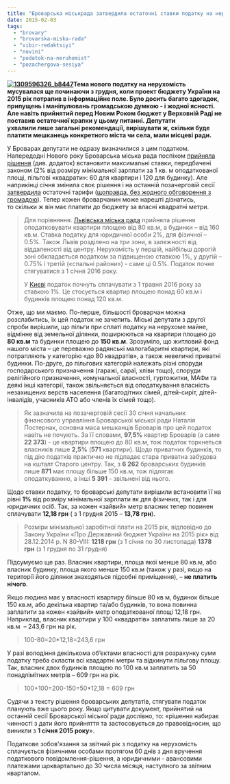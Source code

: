 ```yaml
---
title: "Броварська міськрада затвердила остаточні ставки податку на нерухомість"
date: 2015-02-03
tags: 
  - "brovary"
  - "brovarska-miska-rada"
  - "vibir-redaktsiyi"
  - "novini"
  - "podatok-na-neruhomist"
  - "pozachergova-sesiya"
---
```


**[![1309596326_b8447](https://mpz.brovary.org/wp-content/uploads/2015/02/1309596326_b8447.jpg)](https://mpz.brovary.org/wp-content/uploads/2015/02/1309596326_b8447.jpg)Тема нового податку на нерухомість мусувалася ще починаючи з грудня, коли проект бюджету України на 2015 рік потрапив в інформаційне поле. Було досить багато здогадок, припущень і маніпулювань громадською думкою - і жодної ясності. Але навіть прийнятий перед Новим Роком бюджет у Верховній Раді не поставив остаточної крапки у цьому питанні. Депутати ухвалили лише загальні рекомендації, вирішувати ж, скільки буде платити мешканець конкретного міста чи села, мали місцеві ради.**

У Броварах депутати не одразу визначилися з цим податком. Напередодні Нового року Броварська міська рада поспіхом [прийняла рішення](http://brovary.kiev.ua/r%D1%96shennya-m%D1%96sko%D1%97-radi-v%D1%96d-31122014-%E2%84%96-1390-51-06-pro-vstanovlennya-m%D1%96stsevikh-podatk%D1%96v-v-nov%D1%96i-redakt) (див. додаток) встановити максимальні ставки, передбачені законом (2% від розміру мінімальної зарплати за 1 кв. м оподаткованої площі, пільгові «квадрати»: 60 для квартири і 120 для будинку). Але наприкінці січня змінила своє рішення і на останній позачерговій сесії [затвердила](http://brovary.kiev.ua/r%D1%96shennya-m%D1%96sko%D1%97-radi-v%D1%96d-30012015-%E2%84%961392-52-06-pro-vstanovlennya-m%D1%96stsevikh-podatk%D1%96v-%D1%96-zbor%D1%96v-stavok) остаточні тарифи ([щоправда, без жодного обговорення з громадою](https://mpz.brovary.org/miska-rada-ne-hoche-raditis-z-gromadoyu-pro-novi-podatki-na-neruhomist/)). Тепер кожен броварчанин може нарешті дізнатись, то скільки ж він має платити до бюджету за власні квадратні метри.

> Для порівняння. [Львівська міська рада](http://zaxid.net/news/showNews.do?u_lvovi_zatverdili_stavki_podatku_na_neruhomist&objectId=1338744) прийняла рішення оподатковувати квартири площею від 80 кв.м, а будинки – від 160 кв.м. Ставка податку для юридичної особи 2%, для фізичної – 0.5%. Також Львів розділено на три зони, в залежності від віддаленості від центру. Нерухомість у першій, найбільш дорогій зоні обкладається податком за підвищеною ставкою 1%, у другій – 0.75% і третій («спальні райони») - саме ці 0.5%. Податок почне стягуватися з 1 січня 2016 року.
> 
> У [Києві](http://kiev.segodnya.ua/kpower/vlasti-umenshili-nalog-na-nedvizhimost-dlya-kievlyan-587801.html) податок почнуть сплачувати з 1 травня 2016 року за ставкою 1%. Це стосується квартир площею понад 60 кв.м і будинків площею понад 120 кв.м.

Отже, що ми маємо. По-перше, більшості броварчан можна розслабитись, їх цей податок не зачепить. Міські депутати з другої спроби вирішили, що пільги при сплаті податку на нерухоме майне, відмінне від земельної ділянки, поширюються на квартири площею до **80 кв.м** та будинки площею до **150 кв.м**. Зрозуміло, що житловий фонд нашого міста – це переважно радянські малогабаритні квартири, які потрапляють у категорію «до 80 квадратів», а також невеличкі приватні будинки. По-друге, до пільгових категорій належать різні споруди господарського призначення (гаражі, сараї, хліви тощо), споруди релігійного призначення, комунальної власності, гуртожитки, МАФи та деякі інші категорії, також звільняється від оподаткування власність незахищених верств населення (багатодітних сімей, дітей-сиріт, дітей-інвалідів, учасників АТО або членів їх сімей тощо).

> Як зазначила на позачерговій сесії 30 січня начальник фінансового управління Броварської міської ради Наталія Постернак, основна маса мешканців Броварів про цей податок навіть не почують. За її словами, **97,5%** квартир Броварів (а саме **22 373**) - це квартири площею до 80 кв.м, тож податок торкнеться власників лише **2,5%** (**571** квартири). Щодо приватних будинків, то під дію податків практично не підпадає стара приватна забудова на кшталт Старого центру. Так, з **6 262** броварських будинків лише **871** має площу більше 150 кв.м, тож підлягає оподаткуванню, а інші **5 391** - звільнені від нього.

Щодо ставки податку, то броварські депутати вирішили встановити її на рівні **1%** від розміру мінімальної зарплати як для фізичних, так і для юридичних осіб. Так, за кожен «зайвий» метр власник тепер повинен сплачувати **12,18 грн** ( з 1 грудня 2015 – **13,78 грн**).

> Розміри мінімальної заробітної плати на 2015 рік, відповідно до Закону України «Про Державний бюджет України на 2015 рік» від 28.12.2014 р. N 80-VIII: **1218 грн** (з 1 січня по 30 листопада) **1378 грн** (з 1 грудня по 31 грудня)

Підсумуємо ще раз. Власник квартири, площа якої менше 80 кв.м, або власник будинку, площа якого менше 150 кв.м (також у разі, якщо на території його ділянки знаходяться підсобні приміщення), – **не платить нічого**.

Якщо людина має у власності квартиру більше 80 кв м, будинок більше 150 кв.м, або декілька квартир та/або будинків, то вона повинна заплатити за кожен «зайвий» метр оподаткованої площі 12,18 грн. Наприклад, власник квартири у 100 «квадратів» заплатить лише за 20 кв.м  – 243,6 грн на рік.

> 100-80=20\*12,18=243,6 грн

У разі володіння декількома об’єктами власності для розрахунку суми податку треба скласти всі квадартні метри та відкинути пільгову площу. Так, власник двох будинків площею по 100 кв.м заплатить за 50 понадлімітних метрів – 609 грн на рік.

> 100+100=200-150=50\*12,18 = 609 грн

Судячи з тексту рішення броварських депутатів, стягувати податок планують вже цього року. Якщо цитувати документ, прийнятий на останній сесії Броварської міської ради дослівно, то: «рішення набирає чинності з дати його прийняття та застосовується до правовідносин, що виникли з **1 січня 2015 року**».

Податкове зобов'язання за звітний рік з податку на нерухомість сплачується фізичними особами протягом 60 днів з дня вручення податкового повідомлення-рішення, а юридичними - авансовими платежами щоквартально до 30 числа місяця, наступного за звітним кварталом.

